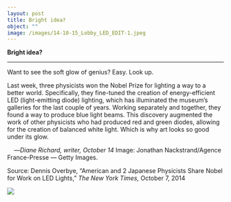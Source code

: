```yaml
---
layout: post
title: Bright idea?
object: ""
image: /images/14-10-15_Lobby_LED_EDIT-1.jpeg
---
```

**Bright idea?**

****

Want to see the soft glow of genius? Easy. Look up.

Last week, three physicists won the Nobel Prize for lighting a way to a better world. Specifically, they fine-tuned the creation of energy-efficient LED (light-emitting diode) lighting, which has illuminated the museum’s galleries for the last couple of years. Working separately and together, they found a way to produce blue light beams. This discovery augmented the work of other physicists who had produced red and green diodes, allowing for the creation of balanced white light. Which is why art looks so good under its glow.

    —*Diane Richard, writer, October 14*
 Image: Jonathan Nackstrand/Agence France-Presse — Getty Images. 

Source: Dennis Overbye, “American and 2 Japanese Physicists Share Nobel for Work on LED Lights,” *The New York Times,* October 7, 2014

![]({{siteurl.base}}/images/14-10-15_Lobby_LED_EDIT-1.jpeg)
